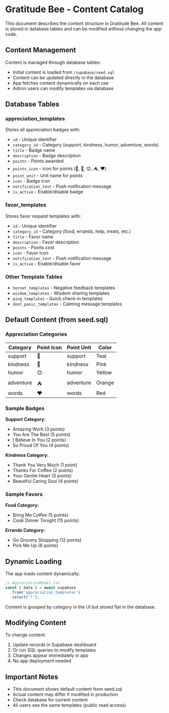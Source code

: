 # Gratitude Bee - Content Catalog

This document describes the content structure in Gratitude Bee. All content is stored in database tables and can be modified without changing the app code.

## Content Management

Content is managed through database tables:
- Initial content is loaded from `/supabase/seed.sql`
- Content can be updated directly in the database
- App fetches content dynamically on each use
- Admin users can modify templates via database

## Database Tables

### appreciation_templates
Stores all appreciation badges with:
- `id` - Unique identifier
- `category_id` - Category (support, kindness, humor, adventure, words)
- `title` - Badge name
- `description` - Badge description
- `points` - Points awarded
- `points_icon` - Icon for points (🐝, 🦋, 😊, ⛺, ❤️)
- `point_unit` - Unit name for points
- `icon` - Badge icon
- `notification_text` - Push notification message
- `is_active` - Enable/disable badge

### favor_templates
Stores favor request templates with:
- `id` - Unique identifier
- `category_id` - Category (food, errands, help, treats, etc.)
- `title` - Favor name
- `description` - Favor description
- `points` - Points cost
- `icon` - Favor icon
- `notification_text` - Push notification message
- `is_active` - Enable/disable favor

### Other Template Tables
- `hornet_templates` - Negative feedback templates
- `wisdom_templates` - Wisdom sharing templates
- `ping_templates` - Quick check-in templates
- `dont_panic_templates` - Calming message templates

## Default Content (from seed.sql)

### Appreciation Categories

| Category | Point Icon | Point Unit | Color |
|----------|------------|------------|-------|
| support | 🐝 | support | Teal |
| kindness | 🦋 | kindness | Pink |
| humor | 😊 | humor | Yellow |
| adventure | ⛺ | adventure | Orange |
| words | ❤️ | words | Red |

### Sample Badges

**Support Category:**
- Amazing Work (3 points)
- You Are The Best (5 points)
- I Believe In You (2 points)
- So Proud Of You (4 points)

**Kindness Category:**
- Thank You Very Much (1 point)
- Thanks For Coffee (2 points)
- Your Gentle Heart (3 points)
- Beautiful Caring Soul (4 points)

### Sample Favors

**Food Category:**
- Bring Me Coffee (5 points)
- Cook Dinner Tonight (15 points)

**Errands Category:**
- Go Grocery Shopping (12 points)
- Pick Me Up (8 points)

## Dynamic Loading

The app loads content dynamically:

```typescript
// AppreciationModal.tsx
const { data } = await supabase
  .from('appreciation_templates')
  .select('*');
```

Content is grouped by category in the UI but stored flat in the database.

## Modifying Content

To change content:
1. Update records in Supabase dashboard
2. Or run SQL queries to modify templates
3. Changes appear immediately in app
4. No app deployment needed

## Important Notes

- This document shows default content from seed.sql
- Actual content may differ if modified in production
- Check database for current content
- All users see the same templates (public read access)